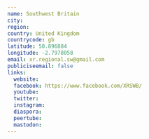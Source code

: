 ```yaml
---
name: Southwest Britain
city:
region:
country: United Kingdom
countrycode: gb
latitude: 50.896884
longitude: -2.7978058
email: xr.regional.sw@gmail.com
publiciseemail: false
links:
  website:
  facebook: https://www.facebook.com/XRSWB/
  youtube:
  twitter:
  instagram:
  diaspora:
  peertube:
  mastodon:
---
```

